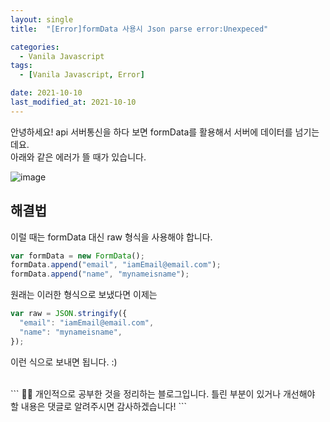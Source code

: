 ```yaml
---
layout: single
title:  "[Error]formData 사용시 Json parse error:Unexpeced"

categories:
  - Vanila Javascript
tags: 
  - [Vanila Javascript, Error]

date: 2021-10-10
last_modified_at: 2021-10-10
---
```


안녕하세요!
api 서버통신을 하다 보면 formData를 활용해서 서버에 데이터를 넘기는데요.         
아래와 같은 에러가 뜰 때가 있습니다.          

![image](https://user-images.githubusercontent.com/62782245/136663797-74ff3af8-c472-41b9-b4b5-c7e2daf49580.png)

## 해결법
이럴 때는 formData 대신 raw 형식을 사용해야 합니다.         
```javascript
var formData = new FormData();
formData.append("email", "iamEmail@email.com");
formData.append("name", "mynameisname");
```
원래는 이러한 형식으로 보냈다면 이제는         
```javascript
var raw = JSON.stringify({
  "email": "iamEmail@email.com",
  "name": "mynameisname",
});
```
이런 식으로 보내면 됩니다. :)         

<br />
```
  🤔🤔
  개인적으로 공부한 것을 정리하는 블로그입니다.
  틀린 부분이 있거나 개선해야 할 내용은 댓글로 알려주시면 감사하겠습니다!
```